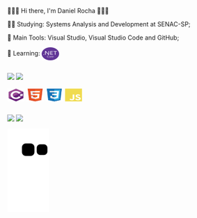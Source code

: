 👩‍💻👋 Hi there, I'm Daniel Rocha 👋👩‍💻

<!--🔭 Currently work: -->

👨‍🎓 Studying: Systems Analysis and Development at SENAC-SP;

🎒 Main Tools: Visual Studio, Visual Studio Code and GitHub;

🌱 Learning: <img align="center" alt="DanielRch-Js" height="30" width="40" src="https://github.com/devicons/devicon/blob/master/icons/dotnetcore/dotnetcore-original.svg">

##

<div>  
  <img height="165em" src="https://github-readme-stats.vercel.app/api?username=DanielRch&show_icons=true&theme=dark&include_all_commits=true&count_private=true"/>
  <img height="165em" src="https://github-readme-stats.vercel.app/api/top-langs/?username=DanielRch&layout=compact&langs_count=7&theme=dark"/>
</div>
  
<div style="display: inline_block"><br>
  <img align="center" alt="DanielRch-Csharp" height="30" width="40" src="https://raw.githubusercontent.com/devicons/devicon/master/icons/csharp/csharp-original.svg">
  <img align="center" alt="DanielRch-HTML" height="30" width="40" src="https://raw.githubusercontent.com/devicons/devicon/master/icons/html5/html5-original.svg">
  <img align="center" alt="DanielRch-CSS" height="30" width="40" src="https://raw.githubusercontent.com/devicons/devicon/master/icons/css3/css3-original.svg">
  <img align="center" alt="DanielRch-Js" height="30" width="40" src="https://raw.githubusercontent.com/devicons/devicon/master/icons/javascript/javascript-plain.svg">
</div>
  
  ##
 
<div> 
  <a href = "mailto:danielrch@outlook.com"><img src="https://img.shields.io/badge/Microsoft_Outlook-0078D4?style=for-the-badge&logo=microsoft-outlook&logoColor=white" target="_blank"></a>
  <a href="https://www.linkedin.com/in/danielsrocha/" target="_blank"><img src="https://img.shields.io/badge/-LinkedIn-%230077B5?style=for-the-badge&logo=linkedin&logoColor=white" target="_blank"></a> 
 
  ![Snake animation](https://github.com/rafaballerini/rafaballerini/blob/output/github-contribution-grid-snake.svg)
 
</div>
